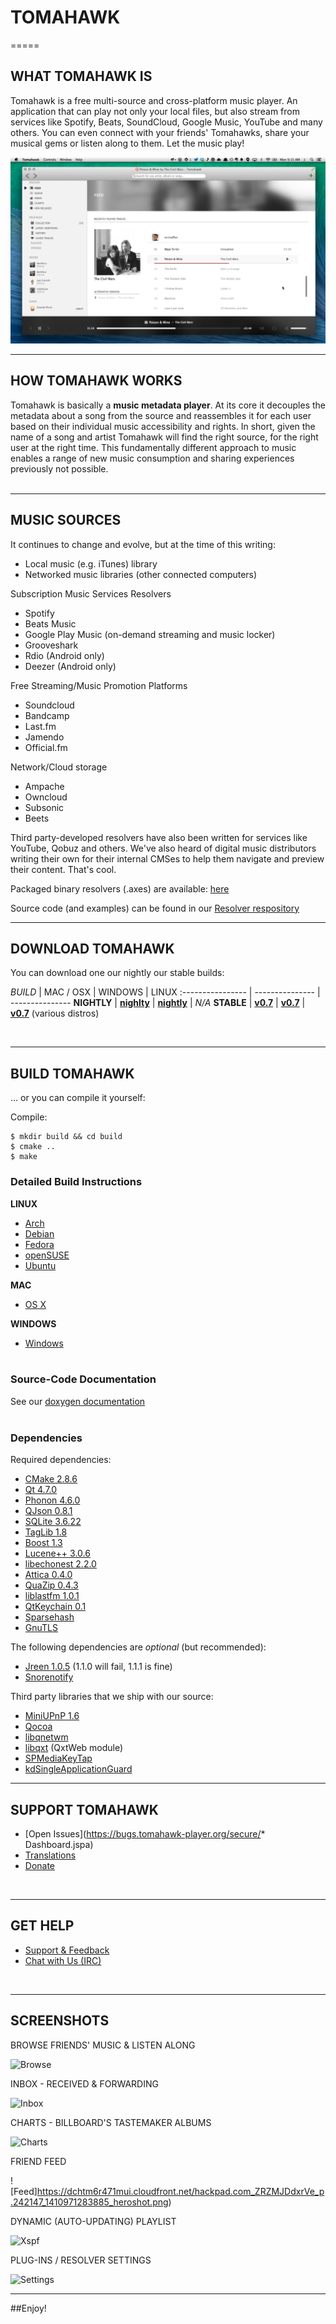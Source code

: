 # TOMAHAWK

=====
## WHAT TOMAHAWK IS

Tomahawk is a free multi-source and cross-platform music player. An application that can play not only your local files, but also stream from services like Spotify, Beats, SoundCloud, Google Music, YouTube and many others. You can even connect with your friends' Tomahawks, share your musical gems or listen along to them. Let the music play!

![Tomahawk Screenshot](/data/screenshots/tomahawk-screenshot.png?raw=true)

------------------------------
## HOW TOMAHAWK WORKS
Tomahawk is basically a **music metadata player**.  At its core it decouples the metadata about a song from the source and reassembles it for each user based on their individual music accessibility and rights. In short, given the name of a song and artist Tomahawk will find the right source, for the right user at the right time.  This fundamentally different approach to music enables a range of new music consumption and sharing experiences previously not possible. 
<br /><br />

------------------------------
## MUSIC SOURCES
It continues to change and evolve, but at the time of this writing:

* Local music (e.g. iTunes) library
* Networked music libraries (other connected computers)

Subscription Music Services Resolvers

* Spotify
* Beats Music
* Google Play Music (on-demand streaming and music locker)
* Grooveshark 
* Rdio (Android only)
* Deezer (Android only)

Free Streaming/Music Promotion Platforms

* Soundcloud
* Bandcamp
* Last.fm
* Jamendo
* Official.fm


Network/Cloud storage
* Ampache
* Owncloud
* Subsonic
* Beets

Third party-developed resolvers have also been written for services like YouTube, Qobuz and others. We've also heard of digital music distributors writing their own for their internal CMSes to help them navigate and preview their content. That's cool.

Packaged binary resolvers (.axes) are available: [here](http://teom.org/axes)

Source code (and examples) can be found in our [Resolver respository](https://github.com/tomahawk-player/tomahawk-resolvers)

------------------------------
## DOWNLOAD TOMAHAWK

You can download one our nightly our stable builds:

*BUILD* | MAC / OSX | WINDOWS | LINUX 
:---------------- | --------------- | ---------------
**NIGHTLY**     | [**nighlty**](http://download.tomahawk-player.org/nightly/mac/Tomahawk-latest.dmg)       | [**nightly**](http://download.tomahawk-player.org/nightly/windows/tomahawk-latest.exe)  | *N/A*
**STABLE**      | [**v0.7**](http://download.tomahawk-player.org/Tomahawk-0.7.0.dmg)       | [**v0.7**](http://download.tomahawk-player.org/tomahawk-0.7.0.exe) | [**v0.7**](http://www.tomahawk-player.org/download.html#linux) (various distros)

<br />

------------------------------
## BUILD TOMAHAWK

... or you can compile it yourself:

Compile:

    $ mkdir build && cd build
    $ cmake ..
    $ make

### Detailed Build Instructions


**LINUX**

* [Arch](http://wiki.tomahawk-player.org/index.php/Building_ArchLinux_package)
* [Debian](http://wiki.tomahawk-player.org/index.php/Building_on_Debian)
* [Fedora](http://wiki.tomahawk-player.org/index.php/Building_on_Fedora)
* [openSUSE](http://wiki.tomahawk-player.org/index.php/Building_on_openSUSE)
* [Ubuntu](http://wiki.tomahawk-player.org/index.php/Building_on_Ubuntu)


**MAC**

* [OS X](http://wiki.tomahawk-player.org/index.php/Building_OS_X_Application_Bunde)


**WINDOWS**

* [Windows](http://wiki.tomahawk-player.org/index.php/Building_Windows_Binary)
<br /><br />

### Source-Code Documentation

See our [doxygen documentation](http://dev.tomahawk-player.org/api/classes.html)
<br /><br />


### Dependencies


Required dependencies:

* [CMake 2.8.6](http://www.cmake.org/)
* [Qt 4.7.0](http://qt-project.org/)
* [Phonon 4.6.0 ](http://phonon.kde.org/)
* [QJson 0.8.1](http://qjson.sourceforge.net/)
* [SQLite 3.6.22](http://www.sqlite.org/)
* [TagLib 1.8](http://developer.kde.org/~wheeler/taglib.html)
* [Boost 1.3](http://www.boost.org/)
* [Lucene++ 3.0.6](https://github.com/luceneplusplus/LucenePlusPlus/)
* [libechonest 2.2.0](http://projects.kde.org/projects/playground/libs/libechonest/)
* [Attica 0.4.0](ftp://ftp.kde.org/pub/kde/stable/attica/)
* [QuaZip 0.4.3](http://quazip.sourceforge.net/)
* [liblastfm 1.0.1](https://github.com/lastfm/liblastfm/)
* [QtKeychain 0.1](https://github.com/frankosterfeld/qtkeychain/)
* [Sparsehash](https://code.google.com/p/sparsehash/)
* [GnuTLS](http://gnutls.org/)

The following dependencies are *optional* (but recommended):

* [Jreen 1.0.5](http://qutim.org/jreen/) (1.1.0 will fail, 1.1.1 is fine)
* [Snorenotify](https://github.com/Snorenotify/Snorenotify/)

Third party libraries that we ship with our source:

* [MiniUPnP 1.6](http://miniupnp.free.fr/)
* [Qocoa](https://github.com/mikemcquaid/Qocoa/)
* [libqnetwm](http://code.google.com/p/libqnetwm/)
* [libqxt](http://libqxt.org/) (QxtWeb module) 
* [SPMediaKeyTap](https://github.com/nevyn/SPMediaKeyTap/)
* [kdSingleApplicationGuard](http://www.kdab.com/)

------------------------------

## SUPPORT TOMAHAWK
* [Open Issues](https://bugs.tomahawk-player.org/secure/* Dashboard.jspa)
* [Translations](https://www.transifex.com/projects/p/tomahawk/)
* [Donate](https://flattr.com/thing/169312/Tomahawk)

<br />

------------------------------
## GET HELP
* [Support & Feedback](http://tomahawk.uservoice.com)
* [Chat with Us (IRC)](irc://irc.freenode.net/tomahawk)

<br />


------------------------------
## SCREENSHOTS

BROWSE FRIENDS' MUSIC & LISTEN ALONG

![Browse](https://dchtm6r471mui.cloudfront.net/hackpad.com_ZRZMJDdxrVe_p.242147_1410998050088_listen-along.jpg)

INBOX - RECEIVED & FORWARDING

![Inbox](https://dchtm6r471mui.cloudfront.net/hackpad.com_ZRZMJDdxrVe_p.242147_1410997751044_inbox.jpg)

CHARTS - BILLBOARD'S TASTEMAKER ALBUMS

![Charts](https://dchtm6r471mui.cloudfront.net/hackpad.com_ZRZMJDdxrVe_p.242147_1410997901969_charts.jpg)

FRIEND FEED

![Feed]https://dchtm6r471mui.cloudfront.net/hackpad.com_ZRZMJDdxrVe_p.242147_1410971283885_heroshot.png)


DYNAMIC (AUTO-UPDATING) PLAYLIST

![Xspf](https://dchtm6r471mui.cloudfront.net/hackpad.com_ZRZMJDdxrVe_p.242147_1410998362549_dynamic-playlist-1.jpg)


PLUG-INS / RESOLVER SETTINGS

![Settings](https://dchtm6r471mui.cloudfront.net/hackpad.com_ZRZMJDdxrVe_p.242147_1410998587408_prefs.jpg)

--------------

##Enjoy!
